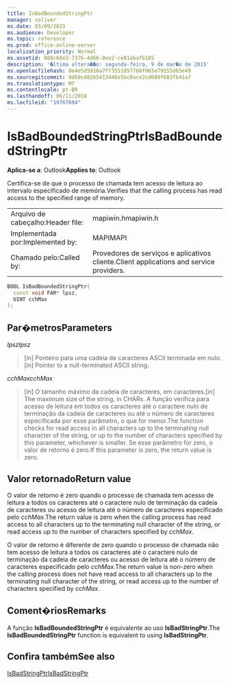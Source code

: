 ```yaml
---
title: IsBadBoundedStringPtr
manager: soliver
ms.date: 03/09/2015
ms.audience: Developer
ms.topic: reference
ms.prod: office-online-server
localization_priority: Normal
ms.assetid: 888c60e3-7376-4d66-8ee2-ce81abafb185
description: '�ltima altera��o: segunda-feira, 9 de mar�o de 2015'
ms.openlocfilehash: 0e4e5d5910a7ff3551057760f065e79155d65e49
ms.sourcegitcommit: 9d60cd82b5413446e5bc8ace2cd689f683fb41a7
ms.translationtype: MT
ms.contentlocale: pt-BR
ms.lasthandoff: 06/11/2018
ms.locfileid: "19767694"
---
```

# <a name="isbadboundedstringptr"></a><span data-ttu-id="d9e67-103">IsBadBoundedStringPtr</span><span class="sxs-lookup"><span data-stu-id="d9e67-103">IsBadBoundedStringPtr</span></span>

  
  
<span data-ttu-id="d9e67-104">**Aplica-se a**: Outlook</span><span class="sxs-lookup"><span data-stu-id="d9e67-104">**Applies to**: Outlook</span></span> 
  
<span data-ttu-id="d9e67-105">Certifica-se de que o processo de chamada tem acesso de leitura ao intervalo especificado de memória.</span><span class="sxs-lookup"><span data-stu-id="d9e67-105">Verifies that the calling process has read access to the specified range of memory.</span></span>
  
|||
|:-----|:-----|
|<span data-ttu-id="d9e67-106">Arquivo de cabeçalho:</span><span class="sxs-lookup"><span data-stu-id="d9e67-106">Header file:</span></span>  <br/> |<span data-ttu-id="d9e67-107">mapiwin.h</span><span class="sxs-lookup"><span data-stu-id="d9e67-107">mapiwin.h</span></span>  <br/> |
|<span data-ttu-id="d9e67-108">Implementada por:</span><span class="sxs-lookup"><span data-stu-id="d9e67-108">Implemented by:</span></span>  <br/> |<span data-ttu-id="d9e67-109">MAPI</span><span class="sxs-lookup"><span data-stu-id="d9e67-109">MAPI</span></span>  <br/> |
|<span data-ttu-id="d9e67-110">Chamado pelo:</span><span class="sxs-lookup"><span data-stu-id="d9e67-110">Called by:</span></span>  <br/> |<span data-ttu-id="d9e67-111">Provedores de serviços e aplicativos cliente.</span><span class="sxs-lookup"><span data-stu-id="d9e67-111">Client applications and service providers.</span></span>  <br/> |
   
```cpp
BOOL IsBadBoundedStringPtr(
  const void FAR* lpsz,
  UINT cchMax
);
```

## <a name="parameters"></a><span data-ttu-id="d9e67-112">Par�metros</span><span class="sxs-lookup"><span data-stu-id="d9e67-112">Parameters</span></span>

 <span data-ttu-id="d9e67-113">_lpsz_</span><span class="sxs-lookup"><span data-stu-id="d9e67-113">_lpsz_</span></span>
  
> <span data-ttu-id="d9e67-114">[in] Ponteiro para uma cadeia de caracteres ASCII terminada em nulo.</span><span class="sxs-lookup"><span data-stu-id="d9e67-114">[in] Pointer to a null-terminated ASCII string.</span></span>
    
 <span data-ttu-id="d9e67-115">_cchMax_</span><span class="sxs-lookup"><span data-stu-id="d9e67-115">_cchMax_</span></span>
  
> <span data-ttu-id="d9e67-116">[in] O tamanho máximo da cadeia de caracteres, em caracteres.</span><span class="sxs-lookup"><span data-stu-id="d9e67-116">[in] The maximum size of the string, in CHARs.</span></span> <span data-ttu-id="d9e67-117">A função verifica para acesso de leitura em todos os caracteres até o caractere nulo de terminação da cadeia de caracteres ou até o número de caracteres especificada por esse parâmetro, o que for menor.</span><span class="sxs-lookup"><span data-stu-id="d9e67-117">The function checks for read access in all characters up to the terminating null character of the string, or up to the number of characters specified by this parameter, whichever is smaller.</span></span> <span data-ttu-id="d9e67-118">Se esse parâmetro for zero, o valor de retorno é zero.</span><span class="sxs-lookup"><span data-stu-id="d9e67-118">If this parameter is zero, the return value is zero.</span></span>
    
## <a name="return-value"></a><span data-ttu-id="d9e67-119">Valor retornado</span><span class="sxs-lookup"><span data-stu-id="d9e67-119">Return value</span></span>

<span data-ttu-id="d9e67-120">O valor de retorno é zero quando o processo de chamada tem acesso de leitura a todos os caracteres até o caractere nulo de terminação da cadeia de caracteres ou acesso de leitura até o número de caracteres especificado pelo _cchMax_.</span><span class="sxs-lookup"><span data-stu-id="d9e67-120">The return value is zero when the calling process has read access to all characters up to the terminating null character of the string, or read access up to the number of characters specified by  _cchMax_.</span></span>
  
<span data-ttu-id="d9e67-121">O valor de retorno é diferente de zero quando o processo de chamada não tem acesso de leitura a todos os caracteres até o caractere nulo de terminação da cadeia de caracteres ou acesso de leitura até o número de caracteres especificado pelo _cchMax_.</span><span class="sxs-lookup"><span data-stu-id="d9e67-121">The return value is non-zero when the calling process does not have read access to all characters up to the terminating null character of the string, or read access up to the number of characters specified by  _cchMax_.</span></span>
  
## <a name="remarks"></a><span data-ttu-id="d9e67-122">Coment�rios</span><span class="sxs-lookup"><span data-stu-id="d9e67-122">Remarks</span></span>

<span data-ttu-id="d9e67-123">A função **IsBadBoundedStringPtr** é equivalente ao uso **IsBadStringPtr**.</span><span class="sxs-lookup"><span data-stu-id="d9e67-123">The **IsBadBoundedStringPtr** function is equivalent to using **IsBadStringPtr**.</span></span>
  
## <a name="see-also"></a><span data-ttu-id="d9e67-124">Confira também</span><span class="sxs-lookup"><span data-stu-id="d9e67-124">See also</span></span>



[<span data-ttu-id="d9e67-125">IsBadStringPtr</span><span class="sxs-lookup"><span data-stu-id="d9e67-125">IsBadStringPtr</span></span>](http://msdn.microsoft.com/en-us/library/windows/desktop/aa366714%28v=vs.85%29.aspx)

